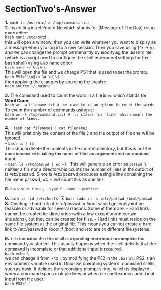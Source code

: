 # SectionTwo's-Answer

**1.**  ```bash
        ls /usr/bin/ > /tmp/command.list
        ```
        <br />
**2.** by editing in /etc/motd file which stands for (Message of The Day) using nano editor <br />
        ```bash
        nano /etc/motd
        ```
        <br />
        this will open a window, then you can write whatever you want to display as a message when you log into a new session. Then you save using (^x -> y).
        <br />
        and we can change the prompt permenantly by modifying the .bashrc file (which is a script used to configure the shell enviroment settings for the bash shell) using also nano editor:
        <br />
        ```bash
        nano ~/.bashrc
        ```
        <br />
        This will open the file and we change PS1 that is used to set the prompt.
        <br />
        ```bash
        PS1='[\u@\h \W \d]\$ '
        ```
        <br />
        then applying the changes by sourcing the .bashrc
        <br />
        ```bash
        source ~/.bashrc
        ```

**3.** The command used to count the word in a file is `wc` which stands for **Word Count** 
        <br />
        ```bash
        wc -w filename.txt
        # -w: used to as an option to count the words
        ```
        <br />
        To count the number of commands using `wc`:
        <br />
        ```bash
        wc -l /tmp/command.list
        # -l: stands for `line` which means the number of lines.
        ```
        <br />

**4.** - ```bash
         cat filename1 | cat filename2
         ```
         <br />
         This will print only the content of the file 2 and the output of file one will be ignored.
         <br />
       - ```bash
        ls | rm
         ```
         <br />
         This should delete the contents in the current directory, but this is not the case becase `rm` is taking the name of files as arguments not as standard input.
         <br />
       - ```bash
         ls /etc/passwd | wc –l
         ```
         This will generate an error as `passwd` is neither a file nor a directory.his counts the number of lines in the output of ls /etc/passwd. Since ls /etc/passwd produces a single line containing the file name passwd, wc -l will count this as one line.
         <br />


**5.** ```bash sudo find / -type f -name ".profile" ```

**6.** ```bash ls -id /etc/hosts ```
**7.** ```bash sudo ln -s /etc/passwd /boot/passwd ```
**8.** Creating a hard link of /etc/passwd in /boot would generally not be feasible or advisable for several reasons. Some of them are:
            - Hard links cannot be created for directories (with a few exceptions in certain situations), but they can be created for files.
            - Hard links must reside on the same file system as the original file. This means you cannot create a hard link to /etc/passwd in /boot if /boot and /etc are on different file systems.

**9.** >: It indicates that the shell is expecting more input to complete the command you started. This usually happens when the shell detects that the command is incomplete or that additional input is required.
          <br />
          ```bash
            echo \
          ```
          <br />
          we can change it from `>` to `:` by modifying the PS2 in the `.bashrc`; PS2 is an environment variable used in Unix-like operating systems' command shells, such as bash. It defines the secondary prompt string, which is displayed when a command spans multiple lines or when the shell expects additional input from the user.
          <br />
          ```bash
          PS2=':'
          ```
